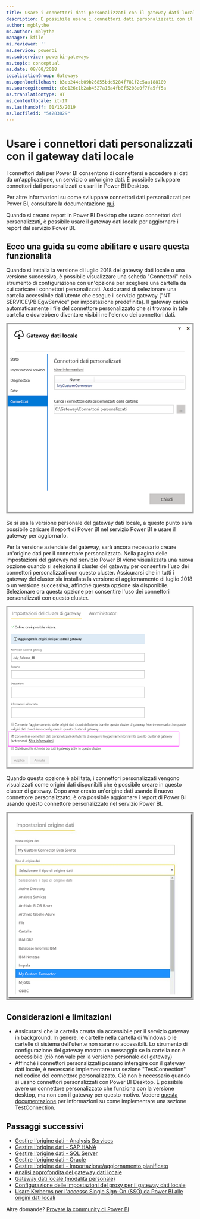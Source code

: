 ```yaml
---
title: Usare i connettori dati personalizzati con il gateway dati locale
description: È possibile usare i connettori dati personalizzati con il gateway dati locale.
author: mgblythe
ms.author: mblythe
manager: kfile
ms.reviewer: ''
ms.service: powerbi
ms.subservice: powerbi-gateways
ms.topic: conceptual
ms.date: 08/08/2018
LocalizationGroup: Gateways
ms.openlocfilehash: b3eb244cb09b26855bdd5284f781f2c5aa188100
ms.sourcegitcommit: c8c126c1b2ab4527a16a4fb8f5208e0f7fa5ff5a
ms.translationtype: HT
ms.contentlocale: it-IT
ms.lasthandoff: 01/15/2019
ms.locfileid: "54283829"
---
```

# <a name="use-custom-data-connectors-with-the-on-premises-data-gateway"></a>Usare i connettori dati personalizzati con il gateway dati locale

I connettori dati per Power BI consentono di connettersi e accedere ai dati da un'applicazione, un servizio o un'origine dati. È possibile sviluppare connettori dati personalizzati e usarli in Power BI Desktop.

Per altre informazioni su come sviluppare connettori dati personalizzati per Power BI, consultare la documentazione [qui](http://aka.ms/dataconnectors).

Quando si creano report in Power BI Desktop che usano connettori dati personalizzati, è possibile usare il gateway dati locale per aggiornare i report dal servizio Power BI.

## <a name="here-is-a-guide-on-how-to-enable-and-use-this-capability"></a>Ecco una guida su come abilitare e usare questa funzionalità

Quando si installa la versione di luglio 2018 del gateway dati locale o una versione successiva, è possibile visualizzare una scheda "Connettori" nello strumento di configurazione con un'opzione per scegliere una cartella da cui caricare i connettori personalizzati. Assicurarsi di selezionare una cartella accessibile dall'utente che esegue il servizio gateway ("NT SERVICE\PBIEgwService" per impostazione predefinita). Il gateway carica automaticamente i file del connettore personalizzato che si trovano in tale cartella e dovrebbero diventare visibili nell'elenco dei connettori dati.

![Connettore personalizzato 1](media/service-gateway-custom-connectors/gateway-onprem-customconnector1.png)

Se si usa la versione personale del gateway dati locale, a questo punto sarà possibile caricare il report di Power BI nel servizio Power BI e usare il gateway per aggiornarlo.

Per la versione aziendale del gateway, sarà ancora necessario creare un'origine dati per il connettore personalizzato. Nella pagina delle impostazioni del gateway nel servizio Power BI viene visualizzata una nuova opzione quando si seleziona il cluster del gateway per consentire l'uso dei connettori personalizzati con questo cluster. Assicurarsi che in tutti i gateway del cluster sia installata la versione di aggiornamento di luglio 2018 o un versione successiva, affinché questa opzione sia disponibile. Selezionare ora questa opzione per consentire l'uso dei connettori personalizzati con questo cluster.

![Connettore personalizzato 2](media/service-gateway-custom-connectors/gateway-onprem-customconnector2.png)

Quando questa opzione è abilitata, i connettori personalizzati vengono visualizzati come origini dati disponibili che è possibile creare in questo cluster di gateway. Dopo aver creato un'origine dati usando il nuovo connettore personalizzato, è ora possibile aggiornare i report di Power BI usando questo connettore personalizzato nel servizio Power BI.

![Connettore personalizzato 3](media/service-gateway-custom-connectors/gateway-onprem-customconnector3.png)

## <a name="considerations-and-limitations"></a>Considerazioni e limitazioni

* Assicurarsi che la cartella creata sia accessibile per il servizio gateway in background. In genere, le cartelle nella cartella di Windows o le cartelle di sistema dell'utente non saranno accessibili. Lo strumento di configurazione del gateway mostra un messaggio se la cartella non è accessibile (ciò non vale per la versione personale del gateway)
* Affinché i connettori personalizzati possano interagire con il gateway dati locale, è necessario implementare una sezione "TestConnection" nel codice del connettore personalizzato. Ciò non è necessario quando si usano connettori personalizzati con Power BI Desktop. È possibile avere un connettore personalizzato che funziona con la versione desktop, ma non con il gateway per questo motivo. Vedere [questa documentazione](https://github.com/Microsoft/DataConnectors/blob/master/docs/m-extensions.md#implementing-testconnection-for-gateway-support) per informazioni su come implementare una sezione TestConnection.

## <a name="next-steps"></a>Passaggi successivi

* [Gestire l'origine dati - Analysis Services](service-gateway-enterprise-manage-ssas.md)  
* [Gestire l'origine dati - SAP HANA](service-gateway-enterprise-manage-sap.md)  
* [Gestire l'origine dati - SQL Server](service-gateway-enterprise-manage-sql.md)  
* [Gestire l'origine dati - Oracle](service-gateway-onprem-manage-oracle.md)  
* [Gestire l'origine dati - Importazione/aggiornamento pianificato](service-gateway-enterprise-manage-scheduled-refresh.md)  
* [Analisi approfondita del gateway dati locale](service-gateway-onprem-indepth.md)  
* [Gateway dati locale (modalità personale)](service-gateway-personal-mode.md)
* [Configurazione delle impostazioni del proxy per il gateway dati locale](service-gateway-proxy.md)  
* [Usare Kerberos per l'accesso Single Sign-On (SSO) da Power BI alle origini dati locali](service-gateway-sso-kerberos.md)  

Altre domande? [Provare la community di Power BI](http://community.powerbi.com/)
